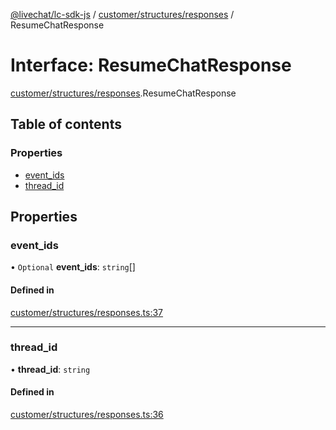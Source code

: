 [@livechat/lc-sdk-js](../README.md) / [customer/structures/responses](../modules/customer_structures_responses.md) / ResumeChatResponse

# Interface: ResumeChatResponse

[customer/structures/responses](../modules/customer_structures_responses.md).ResumeChatResponse

## Table of contents

### Properties

- [event\_ids](customer_structures_responses.ResumeChatResponse.md#event_ids)
- [thread\_id](customer_structures_responses.ResumeChatResponse.md#thread_id)

## Properties

### event\_ids

• `Optional` **event\_ids**: `string`[]

#### Defined in

[customer/structures/responses.ts:37](https://github.com/livechat/lc-sdk-js/blob/d267eeb/src/customer/structures/responses.ts#L37)

___

### thread\_id

• **thread\_id**: `string`

#### Defined in

[customer/structures/responses.ts:36](https://github.com/livechat/lc-sdk-js/blob/d267eeb/src/customer/structures/responses.ts#L36)
